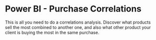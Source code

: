 # Power BI - Purchase Correlations
This is all you need to do a correlations analysis. Discover what products sell the most combined to another one, and also what other product your client is buying the most in the same purchase.
